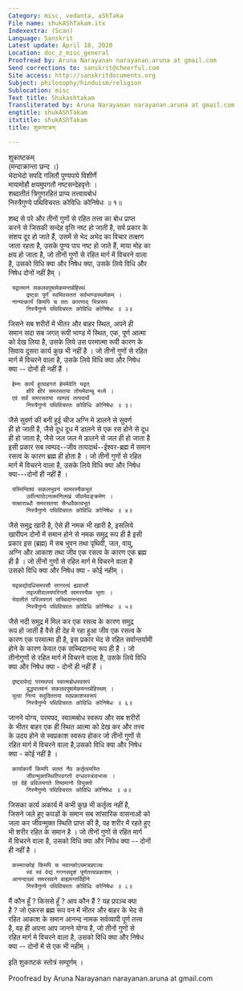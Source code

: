 ```yaml
---
Category: misc, vedanta, aShTaka
File name: shukAShTakam.itx
Indexextra: (Scan)
Language: Sanskrit
Latest update: April 18, 2020
Location: doc_z_misc_general
Proofread by: Aruna Narayanan narayanan.aruna at gmail.com
Send corrections to: sanskrit@cheerful.com
Site access: http://sanskritdocuments.org
Subject: philosophy/hinduism/religion
Sublocation: misc
Text title: Shukashtakam
Transliterated by: Aruna Narayanan narayanan.aruna at gmail.com
engtitle: shukAShTakam
itxtitle: shukAShTakam
title: शुकाष्टकम्

---
```

  
 शुकाष्टकम्   
(मन्दाक्रान्ता छन्द ।)  
     भेदाभेदो सपदि गलितौ पुण्यपापे विशीर्णे  
         मायामोहौ क्षयमुपगतौ नष्टसन्देहवृत्तेः ।  
     शब्दातीतं त्रिगुणरहितं प्राप्य तत्त्वावबोधं  
         निस्त्रैगुण्ये पथिविचरतः कोविधिः कोनिषेधः ॥ १॥  
  
शब्द से परे और तीनों गुणों से रहित तत्त्व का बोध प्राप्त  
करने से जिसकी सन्देह वृत्ति नष्ट हो जाती है, सर्व प्रकार के  
संशय दूर हो जाते हैं, उसमें से भेद अभेद का विचार तत्क्षण  
जाता रहता है, उसके पुण्य पाप नष्ट हो जाते हैं, माया मोह का  
क्षय हो जाता है, जो तीनों गुणों से रहित मार्ग में विचरने वाला  
है, उसको विधि क्या और निषेध क्या, उसके लिये विधि और  
निषेध दोनों नहीं हैम् ।   
  
     यद्वात्मानं सकलवपुषामेकमन्तर्बहिस्थं  
         द्रष्ट्वा पूर्णं स्वमिवसततं सर्वभाण्डस्थमेकम् ।  
     नान्यत्कार्यं किमपि च ततः कारणाद् भिन्नरूप  
         निस्त्रैगुण्ये पथिविचरतः कोविधिः कोनिषेधः ॥ २॥  
  
जिसने सब शरीरों में भीतर और बाहर स्थित, अपने ही  
समान सदा सब जगत् रूपी भाण्ड में स्थित, एक, पूर्ण आत्मा  
को देख लिया है, उसके लिये उस परमात्मा रूपी कारण के  
सिवाय दूसरा कार्य कुछ भी नहीं है । जो तीनों गुणों से रहित  
मार्ग में विचरने वाला है, उसके लिये विधि क्या और निषेध  
क्या -- दोनों ही नहीं हैं ।   
  
     हेम्नः कार्यं हुतवहगतं हेममेवेति यद्वत्  
         क्षीरे क्षीरं समरसतया तोयमेवाम्बु मध्ये ।  
     एवं सर्वं समरसतया त्वम्पदं तत्पदार्थे  
         निस्त्रैगुण्ये पथिविचरतः कोविधिः कोनिषेधः ॥ ३।  
जैसे सुवर्ण की बनी हुई चीज अग्नि मे डालने से सुवर्ण  
ही हो जाती है, जैसे दूध दूध में डालने से एक रस होने से दूध  
ही हो जाता है, जैसे जल जल मे डालने से जल ही हो जाता है  
इसी प्रकार सब त्वम्पद--जीव तत्पदार्थ--ईश्वर-ब्रह्म में समान  
रसत्व के कारण ब्रह्म ही होता है । जो तीनों गुणों से रहित  
मार्ग में विचरने वाला है, उसके लिये विधि क्या और निषेध  
क्या---दोनों ही नहीं हैं ।   
  
     यस्मिन्विश्वं सकलभुवनं सामरस्यैकभूतं  
         उर्वीत्यापोऽनलमनिलखं जीवमेवङ्क्रमेण ।  
     यत्क्षाराब्धौ समरसतया सैन्धवैकत्वभूतं  
         निस्त्रैगुण्ये पथिविचरतः कोविधिः कोनिषेधः ॥ ४॥  
  
जैसे समुद्र खारी है, ऐसे ही नमक भी खारी है, इसलिये  
खारीपन दोनों में समान होने से नमक समुद्र रूप ही है इसी  
प्रकार इस (ब्रह्म) में सब भुवन तथा पृथिवी, जल, वायु,  
अग्नि और आकाश तथा जीव एक रसत्व के कारण एक ब्रह्म  
ही है । जो तीनों गुणों से रहित मार्ग मे विचरने वाला है  
उसको विधि क्या और निषेध क्या - कोई नहीम् ।   
  
     यद्वन्नद्योदधिसमरसौ सागरत्वं ह्यवाप्तौ  
         तद्वज्जीवालयपरिगतौ सामरस्यैक भूताः ।  
     भेदातीतं परिलयगतं सच्चिदानन्दरूपं  
         निस्त्रैगुण्ये पथिविचरतः कोविधिः कोनिषेधः ॥ ५॥  
  
जैसे नदी समुद्र में मिल कर एक रसत्व के कारण समुद्र  
रूप हो जाती है वैसे ही देह मे रहा हुआ जीव एक रसत्व के  
कारण एक परमात्मा ही है, इस प्रकार भेद से रहित सर्वान्तर्यामी  
होने के कारण केवल एक सच्चिदानन्द रूप ही है । जो  
तीनोगुणों से रहित मार्ग में विचरने वाला है, उसके लिये विधि  
क्या और निषेध क्या - दोनों ही नहीं हैं ।   
  
     द्रष्ट्वावेद्यं परमथपदं स्वात्मबोधस्वरूपं  
         बुद्ध्यात्मानं सकलवपुषामेकमन्तर्बहिस्थम् ।  
     भूत्वा नित्यं सदुदिततया स्वप्रकाशस्वरूपं  
         निस्त्रैगुण्ये पथिविचरतः कोविधिः कोनिषेधः ॥ ६॥  
  
जानने योग्य, परमपद, स्वात्मबोध स्वरूप और सब शरीरों  
के भीतर बाहर एक ही स्थित आत्मा को देख कर और तत्त्व  
के उदय होने से स्वप्रकाश स्वरूप होकर जो तीनों गुणों से  
रहित मार्ग में विचरने वाला है,उसको विधि क्या और निषेध  
क्या - कोई नहीं है ।   
  
     कार्याकार्ये किमपि सततं नैव कर्तृत्वमस्ति  
         जीवन्मुक्तस्थितिरवगतो दग्धवस्त्रावभासः ।  
     एवं देहे प्रविलयगते तिष्ठमानो वियुक्तो  
         निस्नैगुण्ये पथिविचरतः कोविधि कोनिषेधः ॥ ७॥  
  
जिसका कार्य अकार्य में कभी कुछ भी कर्तृत्व नहीं है,  
जिसने जले हुए कपडों के समान सब सांसारिक वासनाओं को  
जला कर जीवन्मुक्त स्थिति प्राप्त की है, वह शरीर में रहते हुए  
भी शरीर रहित के समान है । जो तीनों गुणों से रहित मार्ग  
में विचरने वाला है, उसको विधि क्या और निपेध क्या -- दोनों  
ही नहीं है ।   
  
     कस्मात्कोहं किमपि च भवान्कोऽयमत्रप्रपञ्चः  
         स्वं स्वं वेद्यं गगनसदृशं पूर्णतत्त्वप्रकाशम् ।  
     आनन्दाख्यं समरसवने बाह्यमन्तर्विहीने  
         निस्त्रैगुण्ये पथिविचरतः कोविधिः कोनिषेधः ॥ ८॥  
  
मैं कौन हूँ ?  किससे हूँ ? आप कौन हैं ? यह प्रपञ्च क्या  
है ? जो एकरस ब्रह्म रूप वन में भीतर और बाहर के भेद से  
रहित आकाश के समान आनन्द नामक सर्वव्यापी पूर्ण तत्त्व  
है, वह ही अपना आप जानने योग्य है, जो तीनों गुणों से  
रहित मार्ग मे विचरने वाला है, उसको विधि क्या और निषेध  
क्या -- दोनों में से एक भी नहीम् ।   
  
इति शुकाष्टकं स्तोत्रं सम्पूर्णम् ।   
  
  
Proofread by Aruna Narayanan narayanan.aruna at gmail.com  
  
